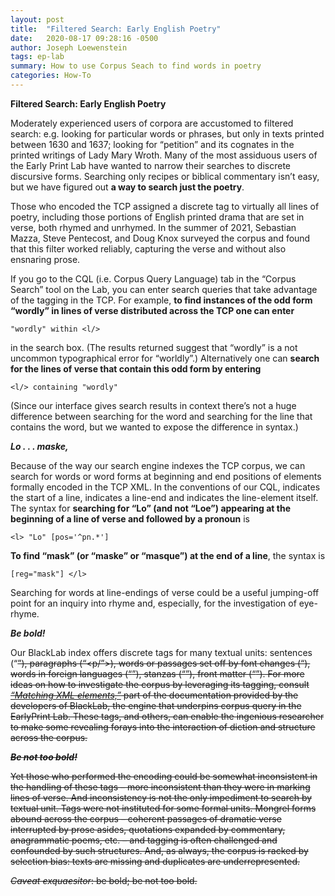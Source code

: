 ```yaml
---
layout: post
title:  "Filtered Search: Early English Poetry"
date:   2020-08-17 09:28:16 -0500
author: Joseph Loewenstein
tags: ep-lab
summary: How to use Corpus Seach to find words in poetry
categories: How-To
---
```


**Filtered Search: Early English Poetry**

Moderately experienced users of corpora are accustomed to filtered
search: e.g. looking for particular words or phrases, but only in texts
printed between 1630 and 1637; looking for “petition” and its cognates
in the printed writings of Lady Mary Wroth. Many of the most assiduous
users of the Early Print Lab have wanted to narrow their searches to
discrete discursive forms. Searching only recipes or biblical commentary
isn’t easy, but we have figured out **a way to search just the poetry**.

Those who encoded the TCP assigned a discrete tag to virtually all lines
of poetry, including those portions of English printed drama that are
set in verse, both rhymed and unrhymed. In the summer of 2021, Sebastian
Mazza, Steve Pentecost, and Doug Knox surveyed the corpus and found that
this filter worked reliably, capturing the verse and without also
ensnaring prose.

If you go to the CQL (i.e. Corpus Query Language) tab in the “Corpus
Search” tool on the Lab, you can enter search queries that take
advantage of the <l/> tagging in the TCP. For example, **to find
instances of the odd form “wordly” in lines of verse distributed across
the TCP one can enter**

    "wordly" within <l/>

in the search box. (The results returned suggest that “wordly” is a not
uncommon typographical error for “worldly”.) Alternatively one can
**search for the lines of verse that contain this odd form by entering**

    <l/> containing "wordly"

(Since our interface gives search results in context there’s not a huge
difference between searching for the word and searching for the line
that contains the word, but we wanted to expose the difference in
syntax.)

***Lo . . . maske,***

Because of the way our search engine indexes the TCP corpus, we can
search for words or word forms at beginning and end positions of
elements formally encoded in the TCP XML. In the conventions of our CQL,
<l> indicates the start of a line, </l> indicates a line-end
and <l/> indicates the line-element itself. The syntax for
**searching for “Lo” (and not “Loe”) appearing at the beginning of a
line of verse and followed by a pronoun** is

    <l> "Lo" [pos='^pn.*']

**To find “mask” (or “maske” or “masque”) at the end of a line**, the
syntax is

    [reg="mask"] </l>

Searching for words at line-endings of verse could be a useful
jumping-off point for an inquiry into rhyme and, especially, for the
investigation of eye-rhyme.

***Be bold!***

Our BlackLab index offers discrete tags for many textual units:
sentences (“<s/>”), paragraphs (“<p/”>), words or passages
set off by font changes (“<hi/>), words in foreign languages
(“<foreign/>”), stanzas (“<lg/>”), front matter
(“<front/>”). For more ideas on how to investigate the corpus by
leveraging its tagging, consult [*“Matching XML
elements,”*](http://inl.github.io/BlackLab/corpus-query-language.html#matching-xml-elements)
part of the documentation provided by the developers of BlackLab, the
engine that underpins corpus query in the EarlyPrint Lab. These tags,
and others, can enable the ingenious researcher to make some revealing
forays into the interaction of diction and structure across the corpus.

***Be not too bold!***

Yet those who performed the encoding could be somewhat inconsistent in
the handling of these tags – more inconsistent than they were in marking
lines of verse. And inconsistency is not the only impediment to search
by textual unit. Tags were not instituted for some formal units. Mongrel
forms abound across the corpus – coherent passages of dramatic verse
interrupted by prose asides, quotations expanded by commentary,
anagrammatic poems, etc. – and tagging is often challenged and
confounded by such structures. And, as always, the corpus is racked by
selection bias: texts are missing and duplicates are underrepresented.

*Caveat exquaesitor*: be bold; be not too bold.
